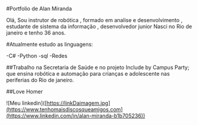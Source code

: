 #Portfolio de Alan Miranda 

Olá, Sou instrutor de robótica , formado em analise e desenvolvimento , estudante de sistema da informação , desenvolvedor junior
Nasci no Rio de janeiro e tenho 36 anos.

#Atualmente estudo as linguagens:

-C#
-Python
-sql 
-Redes
 
##Trabalho na Secretaria de Saúde e no projeto Include by Campus Party; que ensina robótica e automação para crianças e adolescente nas periferias do Rio de janeiro.
 
 
 ##Love Homer

![Meu linkedin]([https://linkDaimagem.jpg](https://www.tenhomaisdiscosqueamigos.com](https://www.linkedin.com/in/alan-miranda-b1b705236))
